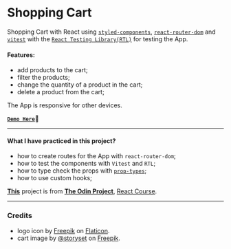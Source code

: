 # Shopping Cart

Shopping Cart with React using [`styled-components`](https://styled-components.com/), [`react-router-dom`](https://reactrouter.com/en/main) and [`vitest`](https://vitest.dev/) with the [`React Testing Library(RTL)`](https://testing-library.com/docs/react-testing-library/intro/) for testing the App.

#### Features:

- add products to the cart;
- filter the products;
- change the quantity of a product in the cart;
- delete a product from the cart;

The App is responsive for other devices.

**[`Demo Here`](https://silly-pastelito-4bc4d6.netlify.app/)👋**

---

#### What I have practiced in this project?

- how to create routes for the App with `react-router-dom`;
- how to test the components with `Vitest` and `RTL`;
- how to type check the props with [`prop-types`](https://www.npmjs.com/package/prop-types);
- how to use custom hooks;

**[This](https://www.theodinproject.com/lessons/node-path-react-new-shopping-cart)** project is from **[The Odin Project](https://www.theodinproject.com/)**, [React Course](https://www.theodinproject.com/paths/full-stack-javascript/courses/react).

---

### Credits

- logo icon by [Freepik](https://www.flaticon.com/free-icon/shopping-cart_1903177?term=cart&page=15&position=11&origin=tag&related_id=1903177) on [Flaticon](https://www.flaticon.com/).
- cart image by [@storyset](https://www.freepik.com/author/stories) on [Freepik](https://www.freepik.com/).
